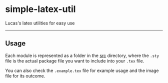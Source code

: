 # simple-latex-util

Lucas's latex utilities for easy use

---

## Usage

Each module is represented as a folder in the [src](https://github.com/zmjlucas/simple-latex-util/tree/master/src/) directory, where the `.sty` file is the actual package file you want to include into your `.tex` file.

You can also check the `.example.tex` file for example usage and the image file for its outcome.
